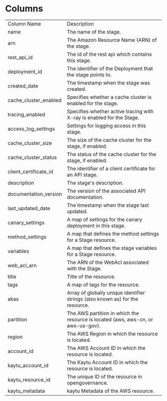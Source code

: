 # Columns  

<table>
	<tr><td>Column Name</td><td>Description</td></tr>
	<tr><td>name</td><td>The name of the stage.</td></tr>
	<tr><td>arn</td><td>The Amazon Resource Name (ARN) of the  stage.</td></tr>
	<tr><td>rest_api_id</td><td>The id of the rest api which contains this stage.</td></tr>
	<tr><td>deployment_id</td><td>The identifier of the Deployment that the stage points to.</td></tr>
	<tr><td>created_date</td><td>The timestamp when the stage was created.</td></tr>
	<tr><td>cache_cluster_enabled</td><td>Specifies whether a cache cluster is enabled for the stage.</td></tr>
	<tr><td>tracing_enabled</td><td>Specifies whether active tracing with X-ray is enabled for the Stage.</td></tr>
	<tr><td>access_log_settings</td><td>Settings for logging access in this stage.</td></tr>
	<tr><td>cache_cluster_size</td><td>The size of the cache cluster for the stage, if enabled.</td></tr>
	<tr><td>cache_cluster_status</td><td>The status of the cache cluster for the stage, if enabled.</td></tr>
	<tr><td>client_certificate_id</td><td>The identifier of a client certificate for an API stage.</td></tr>
	<tr><td>description</td><td>The stage&#39;s description.</td></tr>
	<tr><td>documentation_version</td><td>The version of the associated API documentation.</td></tr>
	<tr><td>last_updated_date</td><td>The timestamp when the stage last updated.</td></tr>
	<tr><td>canary_settings</td><td>A map of settings for the canary deployment in this stage.</td></tr>
	<tr><td>method_settings</td><td>A map that defines the method settings for a Stage resource.</td></tr>
	<tr><td>variables</td><td>A map that defines the stage variables for a Stage resource.</td></tr>
	<tr><td>web_acl_arn</td><td>The ARN of the WebAcl associated with the Stage.</td></tr>
	<tr><td>title</td><td>Title of the resource.</td></tr>
	<tr><td>tags</td><td>A map of tags for the resource.</td></tr>
	<tr><td>akas</td><td>Array of globally unique identifier strings (also known as) for the resource.</td></tr>
	<tr><td>partition</td><td>The AWS partition in which the resource is located (aws, aws-cn, or aws-us-gov).</td></tr>
	<tr><td>region</td><td>The AWS Region in which the resource is located.</td></tr>
	<tr><td>account_id</td><td>The AWS Account ID in which the resource is located.</td></tr>
	<tr><td>kaytu_account_id</td><td>The Kaytu Account ID in which the resource is located.</td></tr>
	<tr><td>kaytu_resource_id</td><td>The unique ID of the resource in opengovernance.</td></tr>
	<tr><td>kaytu_metadata</td><td>kaytu Metadata of the AWS resource.</td></tr>
</table>